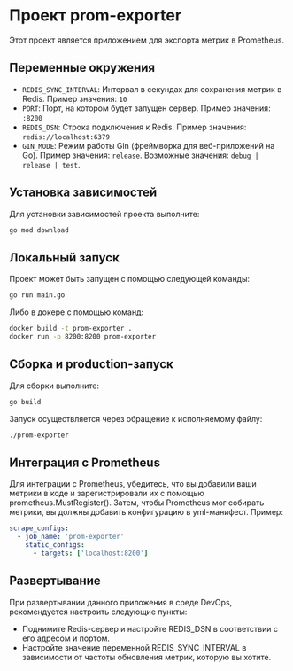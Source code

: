 # Проект prom-exporter

Этот проект является приложением для экспорта метрик в Prometheus.

## Переменные окружения

- `REDIS_SYNC_INTERVAL`: Интервал в секундах для сохранения метрик в Redis. Пример значения: `10`
- `PORT`: Порт, на котором будет запущен сервер. Пример значения: `:8200`
- `REDIS_DSN`: Строка подключения к Redis. Пример значения: `redis://localhost:6379`
- `GIN_MODE`: Режим работы Gin (фреймворка для веб-приложений на Go). Пример значения: `release`. Возможные значения: `debug | release | test`.

## Установка зависимостей

Для установки зависимостей проекта выполните:

```bash
go mod download
```

## Локальный запуск

Проект может быть запущен с помощью следующей команды:

```bash
go run main.go
```

Либо в докере с помощью команд:
```bash
docker build -t prom-exporter . 
docker run -p 8200:8200 prom-exporter
```

## Сборка и production-запуск

Для сборки выполните:
```bash
go build
```

Запуск осуществляется через обращение к исполняемому файлу:
```bash
./prom-exporter
```

## Интеграция с Prometheus

Для интеграции с Prometheus, убедитесь, что вы добавили ваши метрики в коде и зарегистрировали их с помощью prometheus.MustRegister(). Затем, чтобы Prometheus мог собирать метрики, вы должны добавить конфигурацию в yml-манифест. Пример:
```yaml
scrape_configs:
  - job_name: 'prom-exporter'
    static_configs:
      - targets: ['localhost:8200']
```

## Развертывание
При развертывании данного приложения в среде DevOps, рекомендуется настроить следующие пункты:

* Поднимите Redis-сервер и настройте REDIS_DSN в соответствии с его адресом и портом.
* Настройте значение переменной REDIS_SYNC_INTERVAL в зависимости от частоты обновления метрик, которую вы хотите.
